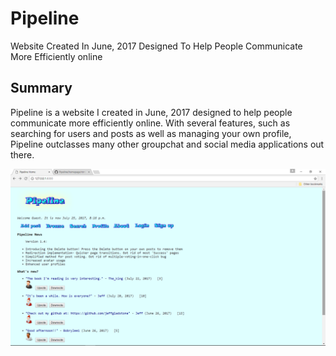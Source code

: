 # Pipeline
Website Created In June, 2017 Designed To Help People Communicate More Efficiently online

## Summary
Pipeline is a website I created in June, 2017 designed to help people communicate more efficiently online. 
With several features, such as searching for users and posts as well as managing your own profile, 
Pipeline outclasses many other groupchat and social media applications out there.

![Simple Environment](https://github.com/jeffgladstone/Pipeline/blob/master/demo/Demo%201.png)
